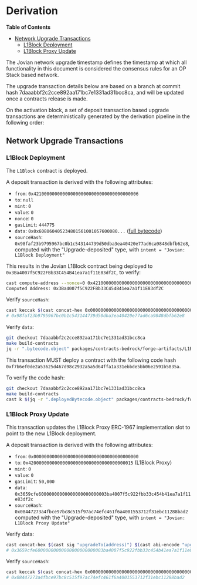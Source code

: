 # Derivation

<!-- START doctoc generated TOC please keep comment here to allow auto update -->
<!-- DON'T EDIT THIS SECTION, INSTEAD RE-RUN doctoc TO UPDATE -->
**Table of Contents**

- [Network Upgrade Transactions](#network-upgrade-transactions)
  - [L1Block Deployment](#l1block-deployment)
  - [L1Block Proxy Update](#l1block-proxy-update)

<!-- END doctoc generated TOC please keep comment here to allow auto update -->

The Jovian network upgrade timestamp defines the timestamp at which all functionality in this document is considered the
consensus rules for an OP Stack based network.

The upgrade transaction details below are based on a branch at commit hash 7daaabbf2c2cce892aa171bc7e1331ad31bcc8ca, and
will be updated once a contracts release is made.

On the activation block, a set of deposit transaction based upgrade transactions are deterministically generated by the
derivation pipeline in the following order:

## Network Upgrade Transactions

### L1Block Deployment
<!-- Generated with: ./scripts/run_gen_predeploy_docs.sh --optimism-repo-path ../optimism --fork-name Jovian
--contract-name L1Block --from-address 0x4210000000000000000000000000000000000006 --from-address-nonce 0
--git-commit-hash 7daaabbf2c2cce892aa171bc7e1331ad31bcc8ca --eth-rpc-url https://optimism.rpc.subquery.network/public
--proxy-address 0x4200000000000000000000000000000000000015 --copy-contract-bytecode true -->

The `L1Block` contract is deployed.

A deposit transaction is derived with the following attributes:

- `from`: `0x4210000000000000000000000000000000000006`
- `to`: `null`
- `mint`: `0`
- `value`: `0`
- `nonce`: `0`
- `gasLimit`: `444775`
- `data`: `0x0x608060405234801561001057600080...` ([full bytecode](../../../specs/static/bytecode/jovian-l1-block-deployment.txt))
- `sourceHash`: `0x98faf23b9795967bc0b1c543144739d50dba3ea40420e77ad6ca9848dbfb62e8`,  
  computed with the "Upgrade-deposited" type, with `intent = "Jovian: L1Block Deployment"`

This results in the Jovian L1Block contract being deployed to
`0x3Ba4007f5C922FBb33C454B41ea7a1f11E83df2C`, to verify:

```bash
cast compute-address --nonce=0 0x4210000000000000000000000000000000000006
Computed Address: 0x3Ba4007f5C922FBb33C454B41ea7a1f11E83df2C
```

Verify `sourceHash`:

```bash
cast keccak $(cast concat-hex 0x0000000000000000000000000000000000000000000000000000000000000002 $(cast keccak "Jovian: L1Block Deployment"))
# 0x98faf23b9795967bc0b1c543144739d50dba3ea40420e77ad6ca9848dbfb62e8
```

Verify `data`:

```bash
git checkout 7daaabbf2c2cce892aa171bc7e1331ad31bcc8ca
make build-contracts
jq -r ".bytecode.object" packages/contracts-bedrock/forge-artifacts/L1Block.sol/L1Block.json
```

This transaction MUST deploy a contract with the following code hash  
`0xf7b6ef0de2a53625d467d98c2932a5a5d64ffa1a331ebbde5bb06e2591b5835a`.

To verify the code hash:

```bash
git checkout 7daaabbf2c2cce892aa171bc7e1331ad31bcc8ca
make build-contracts
cast k $(jq -r ".deployedBytecode.object" packages/contracts-bedrock/forge-artifacts/L1Block.sol/L1Block.json)
```

### L1Block Proxy Update

This transaction updates the L1Block Proxy ERC-1967
implementation slot to point to the new L1Block deployment.

A deposit transaction is derived with the following attributes:

- `from`: `0x0000000000000000000000000000000000000000`
- `to`: `0x4200000000000000000000000000000000000015` (L1Block Proxy)
- `mint`: `0`
- `value`: `0`
- `gasLimit`: `50,000`
- `data`: `0x3659cfe60000000000000000000000003ba4007f5c922fbb33c454b41ea7a1f11e83df2c`
- `sourceHash`: `0x08447273a4fbce97bc8c515f97ac74efc461f6a4001553712f31ebc11288bad2`
  computed with the "Upgrade-deposited" type, with `intent = "Jovian: L1Block Proxy Update"`

Verify data:

```bash
cast concat-hex $(cast sig "upgradeTo(address)") $(cast abi-encode "upgradeTo(address)" 0x3Ba4007f5C922FBb33C454B41ea7a1f11E83df2C)
# 0x3659cfe60000000000000000000000003ba4007f5c922fbb33c454b41ea7a1f11e83df2c
```

Verify `sourceHash`:

```bash
cast keccak $(cast concat-hex 0x0000000000000000000000000000000000000000000000000000000000000002 $(cast keccak "Jovian: L1Block Proxy Update"))
# 0x08447273a4fbce97bc8c515f97ac74efc461f6a4001553712f31ebc11288bad2
```

